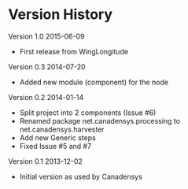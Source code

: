Version History
===============

Version 1.0 2015-06-09
 * First release from WingLongitude

Version 0.3 2014-07-20
* Added new module (component) for the node

Version 0.2 2014-01-14
* Split project into 2 components (Issue #6)
* Renamed package net.canadensys.processing to net.canadensys.harvester
* Add new Generic steps
* Fixed Issue #5 and #7

Version 0.1 2013-12-02
* Initial version as used by Canadensys
